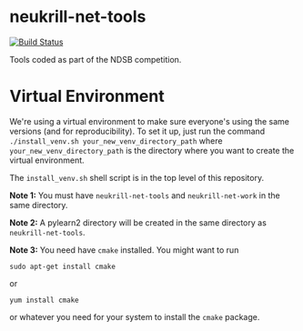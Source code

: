 neukrill-net-tools
==================

[![Build Status](https://magnum.travis-ci.com/Neuroglycerin/neukrill-net-tools.svg?token=TAzt1bqxioKxk3ru2s2S)](https://magnum.travis-ci.com/Neuroglycerin/neukrill-net-tools)

Tools coded as part of the NDSB competition.

Virtual Environment
===================

We're using a virtual environment to make sure everyone's using
the same versions (and for reproducibility). To set it up, just run the command
```./install_venv.sh your_new_venv_directory_path```
where `your_new_venv_directory_path` is the directory where you want to create the virtual environment.

The `install_venv.sh` shell script is in the top level of this repository.

**Note 1:** You must have `neukrill-net-tools` and `neukrill-net-work` in the same directory.

**Note 2:** A pylearn2 directory will be created in the same directory as `neukrill-net-tools`.

**Note 3:** You need have `cmake` installed. You might want to run
```
sudo apt-get install cmake
```
or
```
yum install cmake
```
or whatever you need for your system to install the `cmake` package.
